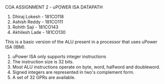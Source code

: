 COA ASSIGNMENT 2 -  uPOWER ISA DATAPATH


1. Dhiraj Lokesh - 181CO118
2. Ashish Reddy - 181CO111
3. Rohith Saji - 181CO143
4. Akhilesh Lade - 181CO130

This is a basic version of the ALU present in a processor that uses
uPower ISA (IBM).
1. uPower ISA only supports integer instructions
2. The instruction size is 32 bits.
3. Most ALU instructions operate on byte, word, halfword and doubleword.
4. Signed integers are represented in two's complement form.
5. A set of 32 GPRs are available.
